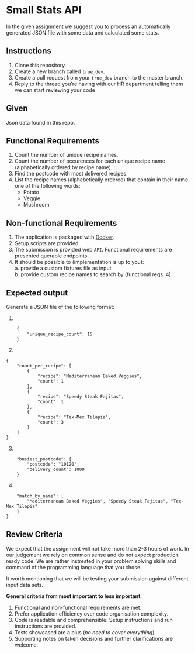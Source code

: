 Small Stats API
====

In the given assignment we suggest you to process an automatically generated JSON file with some data and calculated some stats.

Instructions
-----

1. Clone this repository.
2. Create a new branch called `true_dev`.
3. Create a pull request from your `true_dev` branch to the master branch.
4. Reply to the thread you're having with our HR department telling them we can start reviewing your code

Given
-----

Json data found in this repo.

Functional Requirements
------

1. Count the number of unique recipe names.
2. Count the number of occurences for each unique recipe name (alphabetically ordered by recipe name).
3. Find the postcode with most delivered recipes.
4. List the recipe names (alphabetically ordered) that contain in their name one of the following words:
    - Potato
    - Veggie
    - Mushroom

Non-functional Requirements
--------

1. The application is packaged with [Docker](https://www.docker.com/).
2. Setup scripts are provided.
3. The submission is provided web `API`. Functional requirements are presented querable endpoints. 
4. It should be possible to (implementation is up to you):  
    a. provide a custom fixtures file as input  
    b. provide custom recipe names to search by (functional reqs. 4)  

Expected output
---------------

Generate a JSON file of the following format:

1. 
```json5
    {
        "unique_recipe_count": 15
    }
```
2.
```json5
{
    "count_per_recipe": [
        {
            "recipe": "Mediterranean Baked Veggies",
            "count": 1
        },
        {
            "recipe": "Speedy Steak Fajitas",
            "count": 1
        },
        {
            "recipe": "Tex-Mex Tilapia",
            "count": 3
        }
    ]
}
```
3. 
```json5
    "busiest_postcode": {
        "postcode": "10120",
        "delivery_count": 1000
    }
```
4.
```json5
    "match_by_name": [
        "Mediterranean Baked Veggies", "Speedy Steak Fajitas", "Tex-Mex Tilapia"
    ]
}
```

Review Criteria
---

We expect that the assignment will not take more than 2-3 hours of work. In our judgement we rely on common sense
and do not expect production ready code. We are rather instrested in your problem solving skills and command of the programming language that you chose.

It worth mentioning that we will be testing your submission against different input data sets.

__General criteria from most important to less important__:

1. Functional and non-functional requirements are met.
2. Prefer application efficiency over code organisation complexity.
3. Code is readable and comprehensible. Setup instructions and run instructions are provided.
4. Tests showcased are a plus (_no need to cover everything_).
5. Supporting notes on taken decisions and further clarifications are welcome.
